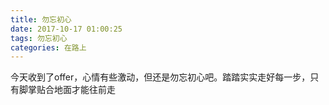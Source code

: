 ```yaml
---
title: 勿忘初心
date: 2017-10-17 01:00:25
tags: 勿忘初心
categories: 在路上
---
```


今天收到了offer，心情有些激动，但还是勿忘初心吧。踏踏实实走好每一步，只有脚掌贴合地面才能往前走